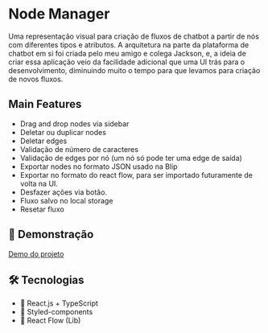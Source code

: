 # Node Manager

Uma representação visual para criação de fluxos de chatbot a partir de nós com diferentes tipos e atributos. A arquitetura na parte da plataforma de chatbot em si foi criada pelo meu amigo e colega Jackson, e, a ideia de criar essa aplicação veio da facilidade adicional que uma UI trás para o desenvolvimento, diminuindo muito o tempo para que levamos para criação de novos fluxos.

## Main Features
  - Drag and drop nodes via sidebar
  - Deletar ou duplicar nodes
  - Deletar edges
  - Validação de número de caracteres
  - Validação de edges por nó (um nó só pode ter uma edge de saída)
  - Exportar nodes no formato JSON usado na Blip
  - Exportar no formato do react flow, para ser importado futuramente de volta na UI.
  - Desfazer ações via botão.
  - Fluxo salvo no local storage
  - Resetar fluxo

## 🎥 Demonstração

[Demo do projeto](link_para_gif_ou_screenshot)

## 🛠 Tecnologias

- 🔹 React.js + TypeScript
- 🔹 Styled-components
- 🔹 React Flow (Lib)

  
